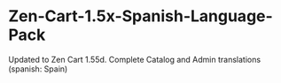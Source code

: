 # Zen-Cart-1.5x-Spanish-Language-Pack
Updated to Zen Cart 1.55d.
Complete Catalog and Admin translations (spanish: Spain)

